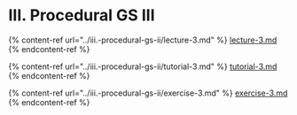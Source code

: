 # III. Procedural GS III

{% content-ref url="../iii.-procedural-gs-ii/lecture-3.md" %}
[lecture-3.md](../iii.-procedural-gs-ii/lecture-3.md)
{% endcontent-ref %}

{% content-ref url="../iii.-procedural-gs-ii/tutorial-3.md" %}
[tutorial-3.md](../iii.-procedural-gs-ii/tutorial-3.md)
{% endcontent-ref %}

{% content-ref url="../iii.-procedural-gs-ii/exercise-3.md" %}
[exercise-3.md](../iii.-procedural-gs-ii/exercise-3.md)
{% endcontent-ref %}

